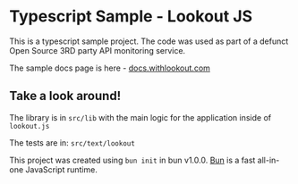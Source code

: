# Typescript Sample - Lookout JS

This is a typescript sample project. The code was used as part of a defunct Open Source 3RD party API monitoring service.

The sample docs page is here - [docs.withlookout.com](https://docs.withlookout.com/getting-started)

## Take a look around!

The library is in `src/lib` with the main logic for the application inside of `lookout.js`

The tests are in:
`src/text/lookout`

This project was created using `bun init` in bun v1.0.0. [Bun](https://bun.sh) is a fast all-in-one JavaScript runtime.
